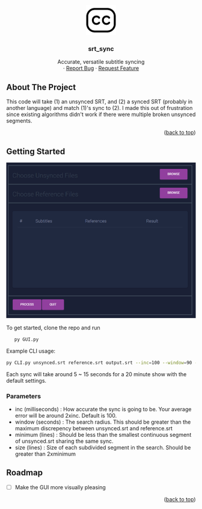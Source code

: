 <!-- Improved compatibility of back to top link: See: https://github.com/othneildrew/Best-README-Template/pull/73 -->
<a name="readme-top"></a>
<!--
*** Thanks for checking out the Best-README-Template. If you have a suggestion
*** that would make this better, please fork the repo and create a pull request
*** or simply open an issue with the tag "enhancement".
*** Don't forget to give the project a star!
*** Thanks again! Now go create something AMAZING! :D
-->



<!-- PROJECT SHIELDS -->
<!--
*** I'm using markdown "reference style" links for readability.
*** Reference links are enclosed in brackets [ ] instead of parentheses ( ).
*** See the bottom of this document for the declaration of the reference variables
*** for contributors-url, forks-url, etc. This is an optional, concise syntax you may use.
*** https://www.markdownguide.org/basic-syntax/#reference-style-links
-->



<!-- PROJECT LOGO -->
<br />
<div align="center">
  <a href="https://github.com/jkim2492/srt_sync">
      <img src="images/cc.png" alt="Logo" width="80" height="80">
  </a>

<h3 align="center">srt_sync</h3>

  <p align="center">
    Accurate, versatile subtitle syncing
    <br />    ·
    <a href="https://github.com/jkim2492/srt_sync/issues">Report Bug</a>
    ·
    <a href="https://github.com/jkim2492/srt_sync/issues">Request Feature</a>
  </p>
</div>

<!-- ABOUT THE PROJECT -->
## About The Project

This code will take (1) an unsynced SRT, and (2) a synced SRT (probably in another language) and match (1)'s sync to (2). I made this out of frustration since existing algorithms didn't work if there were multiple broken unsynced segments. 

<p align="right">(<a href="#readme-top">back to top</a>)</p>


<!-- GETTING STARTED -->
## Getting Started

 ![Screenshot](images/screen.png?raw=true)

To get started, clone the repo and run 
```sh
   py GUI.py
   ```
Example CLI usage:

   ```sh
   py CLI.py unsynced.srt reference.srt output.srt --inc=100 --window=90 --minimum=5 --size=15
   ```

Each sync will take around 5 ~ 15 seconds for a 20 minute show with the default settings.

### Parameters
- inc (milliseconds) : How accurate the sync is going to be. Your average error will be around 2xinc. Default is 100.
- window (seconds) : The search radius. This should be greater than the maximum discrepency between unsynced.srt and reference.srt
- minimum (lines) : Should be less than the smallest continuous segment of unsynced.srt sharing the same sync.
- size (lines) : Size of each subdivided segment in the search. Should be greater than 2xminimum


<!-- ROADMAP -->
## Roadmap

- [ ] Make the GUI more visually pleasing

<p align="right">(<a href="#readme-top">back to top</a>)</p>


 
<!-- MARKDOWN LINKS & IMAGES -->
<!-- https://www.markdownguide.org/basic-syntax/#reference-style-links -->
[contributors-shield]: https://img.shields.io/github/contributors/github_username/repo_name.svg?style=for-the-badge
[contributors-url]: https://github.com/github_username/repo_name/graphs/contributors
[forks-shield]: https://img.shields.io/github/forks/github_username/repo_name.svg?style=for-the-badge
[forks-url]: https://github.com/github_username/repo_name/network/members
[stars-shield]: https://img.shields.io/github/stars/github_username/repo_name.svg?style=for-the-badge
[stars-url]: https://github.com/github_username/repo_name/stargazers
[issues-shield]: https://img.shields.io/github/issues/github_username/repo_name.svg?style=for-the-badge
[issues-url]: https://github.com/github_username/repo_name/issues
[license-shield]: https://img.shields.io/github/license/github_username/repo_name.svg?style=for-the-badge
[license-url]: https://github.com/github_username/repo_name/blob/master/LICENSE.txt
[linkedin-shield]: https://img.shields.io/badge/-LinkedIn-black.svg?style=for-the-badge&logo=linkedin&colorB=555
[linkedin-url]: https://linkedin.com/in/linkedin_username
[product-screenshot]: images/screenshot.png
[Next.js]: https://img.shields.io/badge/next.js-000000?style=for-the-badge&logo=nextdotjs&logoColor=white
[Next-url]: https://nextjs.org/
[React.js]: https://img.shields.io/badge/React-20232A?style=for-the-badge&logo=react&logoColor=61DAFB
[React-url]: https://reactjs.org/
[Vue.js]: https://img.shields.io/badge/Vue.js-35495E?style=for-the-badge&logo=vuedotjs&logoColor=4FC08D
[Vue-url]: https://vuejs.org/
[Angular.io]: https://img.shields.io/badge/Angular-DD0031?style=for-the-badge&logo=angular&logoColor=white
[Angular-url]: https://angular.io/
[Svelte.dev]: https://img.shields.io/badge/Svelte-4A4A55?style=for-the-badge&logo=svelte&logoColor=FF3E00
[Svelte-url]: https://svelte.dev/
[Laravel.com]: https://img.shields.io/badge/Laravel-FF2D20?style=for-the-badge&logo=laravel&logoColor=white
[Laravel-url]: https://laravel.com
[Bootstrap.com]: https://img.shields.io/badge/Bootstrap-563D7C?style=for-the-badge&logo=bootstrap&logoColor=white
[Bootstrap-url]: https://getbootstrap.com
[JQuery.com]: https://img.shields.io/badge/jQuery-0769AD?style=for-the-badge&logo=jquery&logoColor=white
[JQuery-url]: https://jquery.com 
